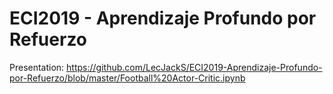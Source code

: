 # ECI2019 - Aprendizaje Profundo por Refuerzo

Presentation: https://github.com/LecJackS/ECI2019-Aprendizaje-Profundo-por-Refuerzo/blob/master/Football%20Actor-Critic.ipynb
